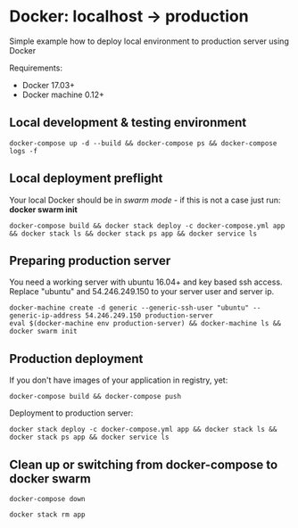 # Docker: localhost -> production
Simple example how to deploy local environment to production server using Docker 

Requirements:
 - Docker 17.03+
 - Docker machine 0.12+

## Local development & testing environment
```
docker-compose up -d --build && docker-compose ps && docker-compose logs -f

```

## Local deployment preflight

Your local Docker should be in *swarm mode* - if this is not a case just run: **docker swarm init**

```
docker-compose build && docker stack deploy -c docker-compose.yml app && docker stack ls && docker stack ps app && docker service ls
```

## Preparing production server

You need a working server with ubuntu 16.04+ and key based ssh access.
Replace "ubuntu" and 54.246.249.150 to your server user and server ip.

```
docker-machine create -d generic --generic-ssh-user "ubuntu" --generic-ip-address 54.246.249.150 production-server
eval $(docker-machine env production-server) && docker-machine ls && docker swarm init
```

## Production deployment

If you don't have images of your application in registry, yet:
```
docker-compose build && docker-compose push
```

Deployment to production server:
```
docker stack deploy -c docker-compose.yml app && docker stack ls && docker stack ps app && docker service ls
```

## Clean up or switching from docker-compose to docker swarm

```
docker-compose down
```

```
docker stack rm app
```


